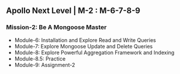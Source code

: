 ## Apollo Next Level | M-2 : M-6-7-8-9

### Mission-2: Be A Mongoose Master

- Module-6: Installation and Explore Read and Write Queries
- Module-7: Explore Mongoose Update and Delete Queries
- Module-8: Explore Powerful Aggregation Framework and Indexing
- Module-8.5: Practice
- Module-9: Assignment-2
